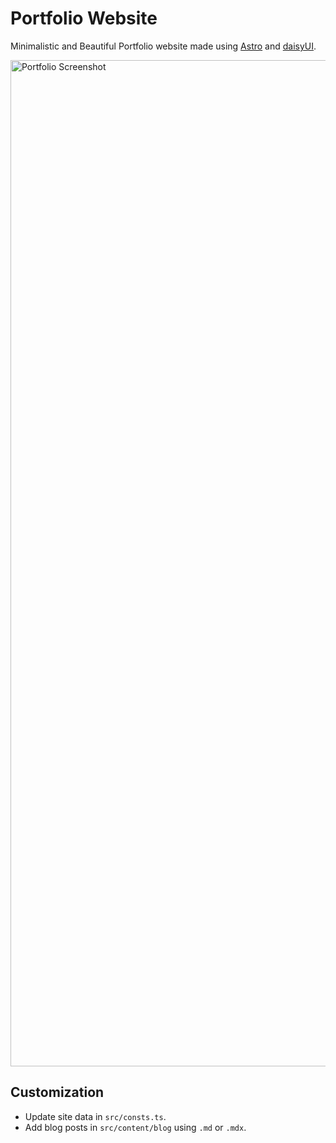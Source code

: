 # Portfolio Website

Minimalistic and Beautiful Portfolio website made using [Astro](https://astro.build/) and [daisyUI](https://daisyui.com/).

<img width="2986" height="1610" alt="Portfolio Screenshot" src="https://github.com/user-attachments/assets/30178a74-9b42-4977-9808-0693bd10d92e" />

## Customization

- Update site data in `src/consts.ts`.
- Add blog posts in `src/content/blog` using `.md` or `.mdx`.

